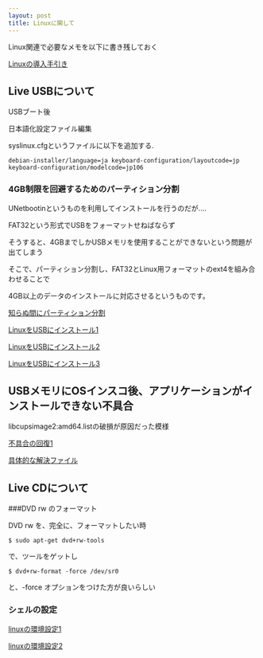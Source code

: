 ```yaml
---
layout: post
title: Linuxに関して
---
```


Linux関連で必要なメモを以下に書き残しておく

[Linuxの導入手引き](http://kumasan1949.zouri.jp/kumasan.html)

## Live USBについて

USBブート後

日本語化設定ファイル編集

syslinux.cfgというファイルに以下を追加する.

```
debian-installer/language=ja keyboard-configuration/layoutcode=jp keyboard-configuration/modelcode=jp106
```

### 4GB制限を回避するためのパーティション分割

UNetbootinというものを利用してインストールを行うのだが....

FAT32という形式でUSBをフォーマットせねばならず

そうすると、4GBまでしかUSBメモリを使用することができないという問題が出てしまう

そこで、パーティション分割し、FAT32とLinux用フォーマットのext4を組み合わせることで

4GB以上のデータのインストールに対応させるというものです。

[知らぬ間にパーティション分割](http://blog.goo.ne.jp/hiros-pc/e/6e761e61a4a6405c228833b3acf60765)

[LinuxをUSBにインストール1](http://no-windows.blog.jp/archives/4304924.html)

[LinuxをUSBにインストール2](http://viva-ubuntu.com/2013/05/usb_install)

[LinuxをUSBにインストール3](http://www55.atwiki.jp/loveubuntu/pages/21.html)

## USBメモリにOSインスコ後、アプリケーションがインストールできない不具合

libcupsimage2:amd64.listの破損が原因だった模様

[不具合の回復1](http://blogs.yahoo.co.jp/wyamamo/27147321.html)

[具体的な解決ファイル](https://packages.debian.org/sid/amd64/libcupsimage2/filelist)


## Live CDについて

###DVD rw のフォーマット

DVD rw を、完全に、フォーマットしたい時

```
$ sudo apt-get dvd+rw-tools
```

で、ツールをゲットし

```
$ dvd+rw-format -force /dev/sr0
```

と、-force オプションをつけた方が良いらしい

### シェルの設定

[linuxの環境設定1](http://developer.mitakalab.com/ubuntu)

[linuxの環境設定2](http://snowsunny.hatenablog.com/entry/2014/04/03/211105)



